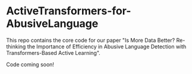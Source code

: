 # ActiveTransformers-for-AbusiveLanguage

This repo contains the core code for our paper "Is More Data Better? Re-thinking the Importance of Efficiency in Abusive
Language Detection with Transformers-Based Active Learning". 

Code coming soon!
